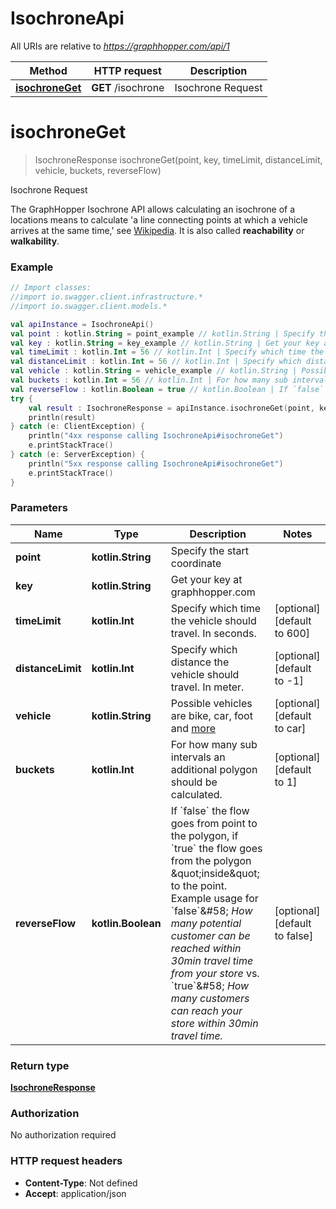 # IsochroneApi

All URIs are relative to *https://graphhopper.com/api/1*

Method | HTTP request | Description
------------- | ------------- | -------------
[**isochroneGet**](IsochroneApi.md#isochroneGet) | **GET** /isochrone | Isochrone Request


<a name="isochroneGet"></a>
# **isochroneGet**
> IsochroneResponse isochroneGet(point, key, timeLimit, distanceLimit, vehicle, buckets, reverseFlow)

Isochrone Request

The GraphHopper Isochrone API allows calculating an isochrone of a locations means to calculate &#39;a line connecting points at which a vehicle arrives at the same time,&#39; see [Wikipedia](http://en.wikipedia.org/wiki/Isochrone_map). It is also called **reachability** or **walkability**. 

### Example
```kotlin
// Import classes:
//import io.swagger.client.infrastructure.*
//import io.swagger.client.models.*

val apiInstance = IsochroneApi()
val point : kotlin.String = point_example // kotlin.String | Specify the start coordinate
val key : kotlin.String = key_example // kotlin.String | Get your key at graphhopper.com
val timeLimit : kotlin.Int = 56 // kotlin.Int | Specify which time the vehicle should travel. In seconds.
val distanceLimit : kotlin.Int = 56 // kotlin.Int | Specify which distance the vehicle should travel. In meter.
val vehicle : kotlin.String = vehicle_example // kotlin.String | Possible vehicles are bike, car, foot and [more](https://graphhopper.com/api/1/docs/supported-vehicle-profiles/)
val buckets : kotlin.Int = 56 // kotlin.Int | For how many sub intervals an additional polygon should be calculated.
val reverseFlow : kotlin.Boolean = true // kotlin.Boolean | If `false` the flow goes from point to the polygon, if `true` the flow goes from the polygon \"inside\" to the point. Example usage for `false`&#58; *How many potential customer can be reached within 30min travel time from your store* vs. `true`&#58; *How many customers can reach your store within 30min travel time.*
try {
    val result : IsochroneResponse = apiInstance.isochroneGet(point, key, timeLimit, distanceLimit, vehicle, buckets, reverseFlow)
    println(result)
} catch (e: ClientException) {
    println("4xx response calling IsochroneApi#isochroneGet")
    e.printStackTrace()
} catch (e: ServerException) {
    println("5xx response calling IsochroneApi#isochroneGet")
    e.printStackTrace()
}
```

### Parameters

Name | Type | Description  | Notes
------------- | ------------- | ------------- | -------------
 **point** | **kotlin.String**| Specify the start coordinate |
 **key** | **kotlin.String**| Get your key at graphhopper.com |
 **timeLimit** | **kotlin.Int**| Specify which time the vehicle should travel. In seconds. | [optional] [default to 600]
 **distanceLimit** | **kotlin.Int**| Specify which distance the vehicle should travel. In meter. | [optional] [default to -1]
 **vehicle** | **kotlin.String**| Possible vehicles are bike, car, foot and [more](https://graphhopper.com/api/1/docs/supported-vehicle-profiles/) | [optional] [default to car]
 **buckets** | **kotlin.Int**| For how many sub intervals an additional polygon should be calculated. | [optional] [default to 1]
 **reverseFlow** | **kotlin.Boolean**| If &#x60;false&#x60; the flow goes from point to the polygon, if &#x60;true&#x60; the flow goes from the polygon \&quot;inside\&quot; to the point. Example usage for &#x60;false&#x60;&amp;#58; *How many potential customer can be reached within 30min travel time from your store* vs. &#x60;true&#x60;&amp;#58; *How many customers can reach your store within 30min travel time.* | [optional] [default to false]

### Return type

[**IsochroneResponse**](IsochroneResponse.md)

### Authorization

No authorization required

### HTTP request headers

 - **Content-Type**: Not defined
 - **Accept**: application/json

